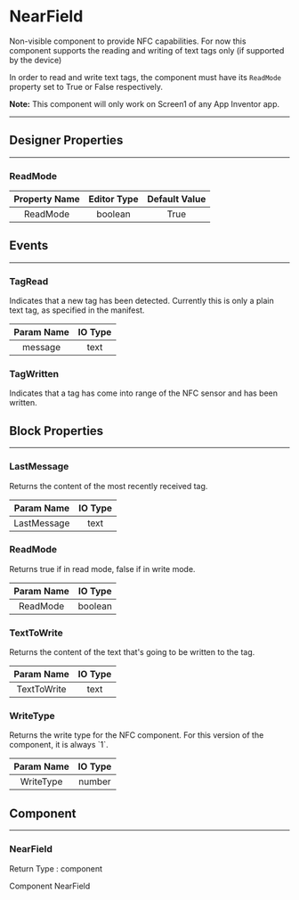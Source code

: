 <!--
  Copyright © 2013-2021 AIIE-ADL, All rights reserved
  Released under the Apache License, Version 2.0
  http://www.apache.org/licenses/LICENSE-2.0
-->

# NearField

Non-visible component to provide NFC capabilities. For now this component supports the reading and writing of text tags only (if supported by the device)

In order to read and write text tags, the component must have its `ReadMode` property set to True or False respectively.

**Note:** This component will only work on Screen1 of any App Inventor app.

---

## Designer Properties

---

### ReadMode

| Property Name | Editor Type | Default Value |
| :-----------: | :---------: | :-----------: |
|    ReadMode   |   boolean   |      True     |

## Events

---

### TagRead

<div block-type = "component_event" component-selector = "NearField" event-selector = "TagRead" id = "nearfield-tagread"></div>

Indicates that a new tag has been detected. Currently this is only a plain text tag, as specified in the manifest.

| Param Name | IO Type |
| :--------: | :-----: |
|   message  |   text  |

### TagWritten

<div block-type = "component_event" component-selector = "NearField" event-selector = "TagWritten" id = "nearfield-tagwritten"></div>

Indicates that a tag has come into range of the NFC sensor and has been written.

## Block Properties

---

### LastMessage

<div block-type = "component_set_get" component-selector = "NearField" property-selector = "LastMessage" property-type = "get" id = "get-nearfield-lastmessage"></div>

Returns the content of the most recently received tag.

|  Param Name | IO Type |
| :---------: | :-----: |
| LastMessage |   text  |

### ReadMode

<div block-type = "component_set_get" component-selector = "NearField" property-selector = "ReadMode" property-type = "get" id = "get-nearfield-readmode"></div>

<div block-type = "component_set_get" component-selector = "NearField" property-selector = "ReadMode" property-type = "set" id = "set-nearfield-readmode"></div>

Returns true if in read mode, false if in write mode.

| Param Name | IO Type |
| :--------: | :-----: |
|  ReadMode  | boolean |

### TextToWrite

<div block-type = "component_set_get" component-selector = "NearField" property-selector = "TextToWrite" property-type = "get" id = "get-nearfield-texttowrite"></div>

<div block-type = "component_set_get" component-selector = "NearField" property-selector = "TextToWrite" property-type = "set" id = "set-nearfield-texttowrite"></div>

Returns the content of the text that's going to be written to the tag.

|  Param Name | IO Type |
| :---------: | :-----: |
| TextToWrite |   text  |

### WriteType

<div block-type = "component_set_get" component-selector = "NearField" property-selector = "WriteType" property-type = "get" id = "get-nearfield-writetype"></div>

Returns the write type for the NFC component. For this version of the component, it is always \`1\`.

| Param Name | IO Type |
| :--------: | :-----: |
|  WriteType |  number |

## Component

---

### NearField

<div block-type = "component_component_block" component-selector = "NearField" id = "component-nearfield"></div>

Return Type : component

Component NearField

